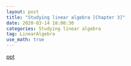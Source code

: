 ```yaml
---
layout: post
title: "Studying linear algebra [Chapter 3]"
date: 2020-03-14 18:00:30
categories: Studying linear algebra
tag: LinearAlgebra
use_math: true
---
```


[ppt](https://star6973.github.io/reveal.js/test/examples/embedded-media.html)

